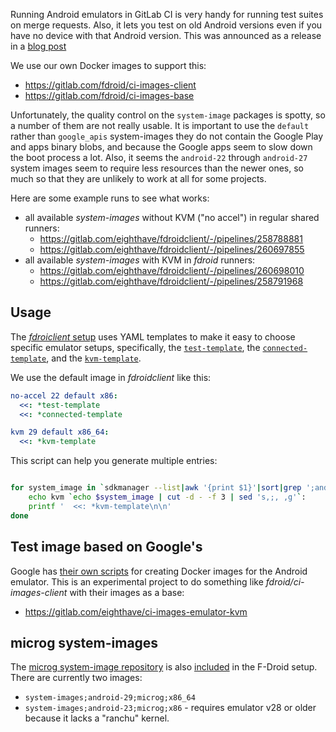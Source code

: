Running Android emulators in GitLab CI is very handy for running test suites on merge requests.  Also, it lets you test on old Android versions even if you have no device with that Android version.  This was announced as a release in a [blog post](https://f-droid.org/2021/02/24/running-emulator-tests-on-gitlab-ci.html)

We use our own Docker images to support this:
* https://gitlab.com/fdroid/ci-images-client
* https://gitlab.com/fdroid/ci-images-base

Unfortunately, the quality control on the `system-image` packages is spotty, so a number of them are not really usable. It is important to use the `default` rather than `google_apis` system-images they do not contain the Google Play and apps binary blobs, and because the Google apps seem to slow down the boot process a lot.  Also, it seems the `android-22` through `android-27` system images seem to require less resources than the newer ones, so much so that they are unlikely to work at all for some projects.

Here are some example runs to see what works:

* all available _system-images_ without KVM ("no accel") in regular shared runners:
  * https://gitlab.com/eighthave/fdroidclient/-/pipelines/258788881
  * https://gitlab.com/eighthave/fdroidclient/-/pipelines/260697855
* all available _system-images_ with KVM in _fdroid_ runners:
  * https://gitlab.com/eighthave/fdroidclient/-/pipelines/260698010
  * https://gitlab.com/eighthave/fdroidclient/-/pipelines/258791968


## Usage

The [_fdroiclient_ setup](https://gitlab.com/fdroid/fdroidclient/-/blob/8c2fa955/.gitlab-ci.yml) uses YAML templates to make it easy to choose specific emulator setups, specifically, the [`test-template`](https://gitlab.com/fdroid/fdroidclient/-/blob/8c2fa955/.gitlab-ci.yml#L24), the [`connected-template`](https://gitlab.com/fdroid/fdroidclient/-/blob/8c2fa955/.gitlab-ci.yml#L80), and the [`kvm-template`](https://gitlab.com/fdroid/fdroidclient/-/blob/8c2fa955/.gitlab-ci.yml#L109).

We use the default image in _fdroidclient_ like this:

```yaml
no-accel 22 default x86:
  <<: *test-template
  <<: *connected-template

kvm 29 default x86_64:
  <<: *kvm-template
```

This script can help you generate multiple entries:

```bash

for system_image in `sdkmanager --list|awk '{print $1}'|sort|grep ';android-[23][02-9]'|grep -F ';x86'|grep -E ';(default|google|microg)'|sort -u`; do
    echo kvm `echo $system_image | cut -d - -f 3 | sed 's,;, ,g'`:
    printf '  <<: *kvm-template\n\n'
done
```

## Test image based on Google's

Google has [their own scripts](https://github.com/google/android-emulator-container-scripts) for creating Docker images for the Android emulator.  This is an experimental project to do something like _fdroid/ci-images-client_ with their images as a base:

* <https://gitlab.com/eighthave/ci-images-emulator-kvm>


## microg system-images

The [microg system-image repository](https://github.com/microg/GmsCore/wiki/Development-Tools) is also [included](https://gitlab.com/fdroid/ci-images-client/-/commit/85ed9490) in the F-Droid setup.  There are currently two images:

* `system-images;android-29;microg;x86_64`
* `system-images;android-23;microg;x86` - requires emulator v28 or older because it lacks a "ranchu" kernel.